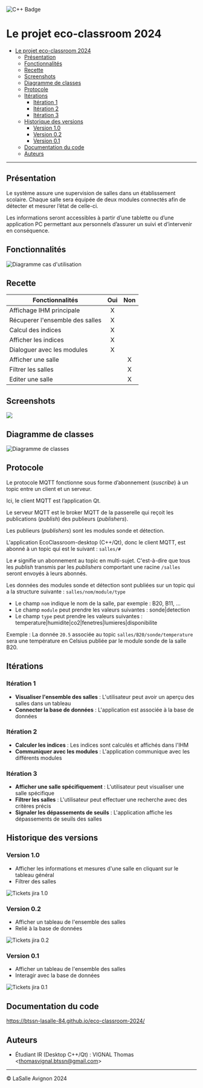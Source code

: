 ![C++ Badge](https://img.shields.io/badge/C%2B%2B-00599C?logo=cplusplus&logoColor=fff&style=plastic)

# Le projet eco-classroom 2024

- [Le projet eco-classroom 2024](#le-projet-eco-classroom-2024)
  - [Présentation](#présentation)
  - [Fonctionnalités](#fonctionnalités)
  - [Recette](#recette)
  - [Screenshots](#screenshots)
  - [Diagramme de classes](#diagramme-de-classes)
  - [Protocole](#protocole)
  - [Itérations](#itérations)
    - [Itération 1](#itération-1)
    - [Itération 2](#itération-2)
    - [Itération 3](#itération-3)
  - [Historique des versions](#historique-des-versions)
    - [Version 1.0](#version-10)
    - [Version 0.2](#version-02)
    - [Version 0.1](#version-01)
  - [Documentation du code](#documentation-du-code)
  - [Auteurs](#auteurs)

---

## Présentation

Le système assure une supervision de salles dans un établissement scolaire. Chaque salle sera équipée de deux modules connectés afin de détecter et mesurer l’état de celle-ci.

Les informations seront accessibles à partir d’une tablette ou d’une application PC permettant aux personnels d’assurer un suivi et d’intervenir en conséquence.

## Fonctionnalités

![Diagramme cas d'utilisation](images/diagramme_cas_utilisations_v0.1.png)

## Recette

| Fonctionnalités                 | Oui | Non |
|---------------------------------|:---:|:---:|
| Affichage IHM principale        |  X  |     |
| Récuperer l'ensemble des salles |  X  |     |
| Calcul des indices              |  X  |     |
| Afficher les indices            |  X  |     |
| Dialoguer avec les modules      |  X  |     |
| Afficher une salle              |     |  X  |
| Filtrer les salles              |     |  X  |
| Editer une salle                |     |  X  |

## Screenshots

![](images/ecoclassroom-v1.0.gif)

## Diagramme de classes

![Diagramme de classes](images/diagramme_classes_v1.0.png)

## Protocole

Le protocole MQTT fonctionne sous forme d’abonnement (_suscribe_) à un topic entre un client et un serveur.

Ici, le client MQTT est l’application Qt.

Le serveur MQTT est le broker MQTT de la passerelle qui reçoit les publications (_publish_) des publieurs (_publishers_).

Les publieurs (_publishers_) sont les modules sonde et détection.

L'application EcoClassroom-desktop (C++/Qt), donc le client MQTT, est abonné à un topic qui est le suivant : `salles/#`

Le `#` signifie un abonnement au topic en multi-sujet. C'est-à-dire que tous les _publish_ transmis par les _publishers_ comportant une racine `/salles` seront envoyés à leurs abonnés.

Les données des modules sonde et détection sont publiées sur un topic qui a la structure suivante : `salles/nom/module/type`

- Le champ `nom` indique le nom de la salle, par exemple : B20, B11, …
- Le champ `module` peut prendre les valeurs suivantes : sonde|detection
- Le champ `type` peut prendre les valeurs suivantes : 
temperature|humidite|co2|fenetres|lumieres|disponibilite

Exemple : La donnée `20.5` associée au topic `salles/B20/sonde/temperature` sera une température en Celsius publiée par le module sonde de la salle B20.

## Itérations

### Itération 1

- **Visualiser l'ensemble des salles** : L'utilisateur peut avoir un aperçu des salles dans un tableau
- **Connecter la base de données** : L'application est associée à la base de données

### Itération 2

- **Calculer les indices** : Les indices sont calculés et affichés dans l'IHM
- **Communiquer avec les modules** : L'application communique avec les différents modules

### Itération 3

- **Afficher une salle spécifiquement** : L'utilisateur peut visualiser une salle spécifique
- **Filtrer les salles** : L'utilisateur peut effectuer une recherche avec des critères précis
- **Signaler les dépassements de seuils** : L'application affiche les dépassements de seuils des salles


## Historique des versions

### Version 1.0

- Afficher les informations et mesures d'une salle en cliquant sur le tableau général
- Filtrer des salles

![Tickets jira 1.0](images/tickets_jira_v1.0.png)

### Version 0.2

- Afficher un tableau de l'ensemble des salles
- Relié à la base de données

![Tickets jira 0.2](images/tickets_jira_v0.2.png)

### Version 0.1

- Afficher un tableau de l'ensemble des salles
- Interagir avec la base de données

![Tickets jira 0.1](images/tickets_jira_v0.1.png)


## Documentation du code

https://btssn-lasalle-84.github.io/eco-classroom-2024/

## Auteurs

- Étudiant IR (Desktop C++/Qt) : VIGNAL Thomas <<thomasvignal.btssn@gmail.com>>

---
©️ LaSalle Avignon 2024
